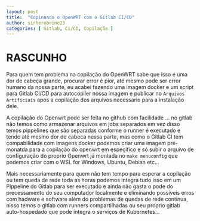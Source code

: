 ```yaml
---
layout: post
title:  "Copinando o OpenWRT com o Gitlab CI/CD"
author: sirherobrine23
categories: [ Gitlab, Ci/CD, Copilação ]
---
```


# RASCUNHO

Para quem tem problema na copilação do OpenWRT sabe que isso é uma dor de cabeça grande, procurar error é pior, até mesmo pode ser error humano da nossa parte, eu acabei fazendo uma imagem docker e um script para Gitlab CI/CD para autocopiler nossa imagem e publicar no `Arquivos Artificiais` apos a copilação dos arquivos necessario para a instalação dele.

A copilação do Openwrt pode ser feita no github com facilidade ... no gitlab não temos como armazenar arquivos em jobs separados em vez disso temos pippelines que são separadas conforme o runner é executado e tendo até mesmo dor de cabeca nessa parte, mas como o Gitlab CI tem compabilidade com imagens docker podemos criar uma imagem pré-monatda para a copilação do openwrt em espeçifico e só subir o arquivo de configuração do proprio Openwrt já montada no `make menuconfig` que podemos criar com o WSL for Windows, Ubuntu, Debian etc...

Mais necessariamente para quem não tem tempo para esperar a copilação ou tem queda de rede toda as horas podemos integra tudo isso em um Pippeline do Gitlab para ser executado e ainda não gasta o pode do precessamento do seu computador localmente e eliminando possiveis erros com hadware e software além do problemas de quedas de rede continua, nisso temos o gitlab com runners compartilhadas ou seu proprio gitlab auto-hospedado que pode integra o serviços de Kubernetes...